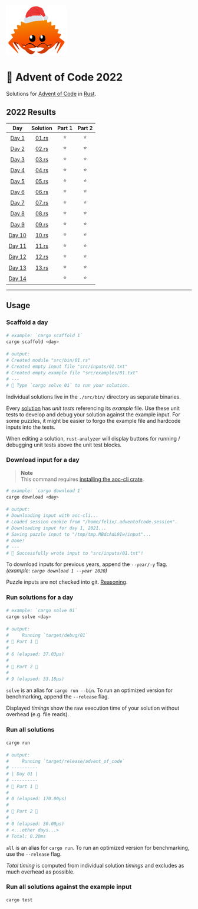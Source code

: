 <img src="./.assets/christmas_ferris.png" width="164">

# 🎄 Advent of Code 2022

Solutions for [Advent of Code](https://adventofcode.com/) in [Rust](https://www.rust-lang.org/).

<!--- advent_readme_stars table --->
## 2022 Results

| Day | Solution | Part 1 | Part 2 |
| :---: | :---: | :---: | :---: |
| [Day 1](https://adventofcode.com/2022/day/1) | [01.rs](src/bin/01.rs) | ⭐ | ⭐ |
| [Day 2](https://adventofcode.com/2022/day/2) | [02.rs](src/bin/02.rs) | ⭐ | ⭐ |
| [Day 3](https://adventofcode.com/2022/day/3) | [03.rs](src/bin/03.rs) | ⭐ | ⭐ |
| [Day 4](https://adventofcode.com/2022/day/4) | [04.rs](src/bin/04.rs) | ⭐ | ⭐ |
| [Day 5](https://adventofcode.com/2022/day/5) | [05.rs](src/bin/05.rs) | ⭐ | ⭐ |
| [Day 6](https://adventofcode.com/2022/day/6) | [06.rs](src/bin/06.rs) | ⭐ | ⭐ |
| [Day 7](https://adventofcode.com/2022/day/7) | [07.rs](src/bin/07.rs) | ⭐ | ⭐ |
| [Day 8](https://adventofcode.com/2022/day/8) | [08.rs](src/bin/08.rs) | ⭐ | ⭐ |
| [Day 9](https://adventofcode.com/2022/day/9) | [09.rs](src/bin/09.rs) | ⭐ | ⭐ |
| [Day 10](https://adventofcode.com/2022/day/10) | [10.rs](src/bin/10.rs) | ⭐ | ⭐ |
| [Day 11](https://adventofcode.com/2022/day/11) | [11.rs](src/bin/11.rs) | ⭐ | ⭐ |
| [Day 12](https://adventofcode.com/2022/day/12) | [12.rs](src/bin/12.rs) | ⭐ | ⭐ |
| [Day 13](https://adventofcode.com/2022/day/13) | [13.rs](src/bin/13.rs) | ⭐ | ⭐ |
| [Day 14](https://adventofcode.com/2022/day/14) |  | ⭐ | ⭐ |
<!--- advent_readme_stars table --->

---

## Usage

### Scaffold a day

```sh
# example: `cargo scaffold 1`
cargo scaffold <day>

# output:
# Created module "src/bin/01.rs"
# Created empty input file "src/inputs/01.txt"
# Created empty example file "src/examples/01.txt"
# ---
# 🎄 Type `cargo solve 01` to run your solution.
```

Individual solutions live in the `./src/bin/` directory as separate binaries.

Every [solution](https://github.com/fspoettel/advent-of-code-rust/blob/main/src/bin/scaffold.rs#L11-L41) has _unit tests_ referencing its _example_ file. Use these unit tests to develop and debug your solution against the example input. For some puzzles, it might be easier to forgo the example file and hardcode inputs into the tests.

When editing a solution, `rust-analyzer` will display buttons for running / debugging unit tests above the unit test blocks.

### Download input for a day

> **Note**  
> This command requires [installing the aoc-cli crate](https://github.com/scarvalhojr/aoc-cli/).

```sh
# example: `cargo download 1`
cargo download <day>

# output:
# Downloading input with aoc-cli...
# Loaded session cookie from "/home/felix/.adventofcode.session".
# Downloading input for day 1, 2021...
# Saving puzzle input to "/tmp/tmp.MBdcAdL9Iw/input"...
# Done!
# ---
# 🎄 Successfully wrote input to "src/inputs/01.txt"!
```

To download inputs for previous years, append the `--year/-y` flag. _(example: `cargo download 1 --year 2020`)_

Puzzle inputs are not checked into git. [Reasoning](https://old.reddit.com/r/adventofcode/comments/k99rod/sharing_input_data_were_we_requested_not_to/gf2ukkf/?context=3).

### Run solutions for a day

```sh
# example: `cargo solve 01`
cargo solve <day>

# output:
#     Running `target/debug/01`
# 🎄 Part 1 🎄
#
# 6 (elapsed: 37.03µs)
#
# 🎄 Part 2 🎄
#
# 9 (elapsed: 33.18µs)
```

`solve` is an alias for `cargo run --bin`. To run an optimized version for benchmarking, append the `--release` flag.

Displayed _timings_ show the raw execution time of your solution without overhead (e.g. file reads).

### Run all solutions

```sh
cargo run

# output:
#     Running `target/release/advent_of_code`
# ----------
# | Day 01 |
# ----------
# 🎄 Part 1 🎄
#
# 0 (elapsed: 170.00µs)
#
# 🎄 Part 2 🎄
#
# 0 (elapsed: 30.00µs)
# <...other days...>
# Total: 0.20ms
```

`all` is an alias for `cargo run`. To run an optimized version for benchmarking, use the `--release` flag.

_Total timing_ is computed from individual solution _timings_ and excludes as much overhead as possible.

### Run all solutions against the example input

```sh
cargo test
```

